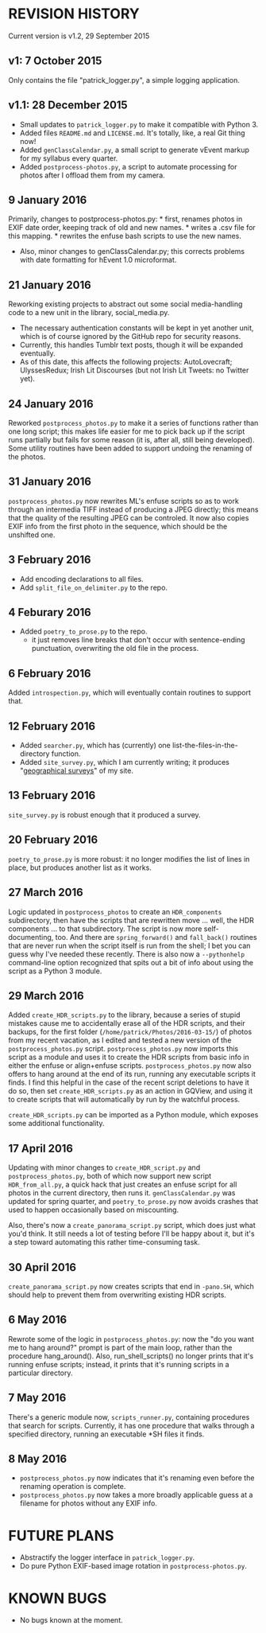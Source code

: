 REVISION HISTORY
================

Current version is v1.2, 29 September 2015


v1: 7 October 2015
------------------
Only contains the file "patrick_logger.py", a simple logging application.

v1.1: 28 December 2015
----------------------
* Small updates to `patrick_logger.py` to make it compatible with Python 3.
* Added files `README.md` and `LICENSE.md`. It's totally, like, a real Git thing now!
* Added `genClassCalendar.py`, a small script to generate vEvent markup for my syllabus every quarter.
* Added `postprocess-photos.py`, a script to automate processing for photos after I offload them from my camera.

9 January 2016
--------------
Primarily, changes to postprocess-photos.py:
      * first, renames photos in EXIF date order, keeping track of old and new names.
      * writes a .csv file for this mapping.
      * rewrites the enfuse bash scripts to use the new names.
* Also, minor changes to genClassCalendar.py; this corrects problems with date formatting for hEvent 1.0 microformat.

21 January 2016
---------------
Reworking existing projects to abstract out some social media-handling code to a new unit in the library, social_media.py.
  * The necessary authentication constants will be kept in yet another unit, which is of course ignored by the GitHub repo for security reasons.
  * Currently, this handles Tumblr text posts, though it will be expanded eventually.
  * As of this date, this affects the following projects: AutoLovecraft; UlyssesRedux; Irish Lit Discourses (but not Irish Lit Tweets: no Twitter yet).

24 January 2016
---------------
Reworked `postprocess_photos.py` to make it a series of functions rather than one long script; this makes life easier for me to pick back up if the script runs partially but fails for some reason (it is, after all, still being developed). Some utility routines have been added to support undoing the renaming of the photos.

31 January 2016
---------------
`postprocess_photos.py` now rewrites ML's enfuse scripts so as to work through an intermedia TIFF instead of producing a JPEG directly; this means that the quality of the resulting JPEG can be controled. It now also copies EXIF info from the first photo in the sequence, which should be the unshifted one.

3 February 2016
---------------
* Add encoding declarations to all files.
* Add `split_file_on_delimiter.py` to the repo.

4 Feburary 2016
---------------
* Added `poetry_to_prose.py` to the repo.
  * it just removes line breaks that don't occur with sentence-ending punctuation, overwriting the old file in the process.

6 February 2016
---------------
Added `introspection.py`, which will eventually contain routines to support that.

12 February 2016
----------------
* Added `searcher.py`, which has (currently) one list-the-files-in-the-directory function.
* Added `site_survey.py`, which I am currently writing; it produces "[geographical surveys](http://patrickbrianmooney.nfshost.com/~patrick/feeds/geographical-surveys/index.html)" of my site.

13 February 2016
----------------
`site_survey.py` is robust enough that it produced a survey.

20 February 2016
----------------
`poetry_to_prose.py` is more robust: it no longer modifies the list of lines in place, but produces another list as it works.

27 March 2016
-------------
Logic updated in `postprocess_photos` to create an `HDR_components` subdirectory, then have the scripts that are rewritten move ... well, the HDR components ... to that subdirectory. The script is now more self-documenting, too. And there are `spring_forward()` and `fall_back()` routines that are never run when the script itself is run from the shell; I bet you can guess why I've needed these recently. There is also now a `--pythonhelp` command-line option recognized that spits out a bit of info about using the script as a Python 3 module.

29 March 2016
-------------
Added `create_HDR_scripts.py` to the library, because a series of stupid mistakes cause me to accidentally erase all of the HDR scripts, and their backups, for the first folder (`/home/patrick/Photos/2016-03-15/`) of photos from my recent vacation, as I edited and tested a new version of the `postprocess_photos.py` script. `postprocess_photos.py` now imports this script as a module and uses it to create the HDR scripts from basic info in either the enfuse or align+enfuse scripts. `postprocess_photos.py` now also offers to hang around at the end of its run, running any executable scripts it finds. I find this helpful in the case of the recent script deletions to have it do so, then set `create_HDR_scripts.py` as an action in GQView, and using it to create scripts that will automatically by run by the watchful process.

`create_HDR_scripts.py` can be imported as a Python module, which exposes some additional functionality. 


17 April 2016
-------------
Updating with minor changes to `create_HDR_script.py` and `postprocess_photos.py`, both of which now support new script `HDR_from_all.py`, a quick hack that just creates an enfuse script for all photos in the current directory, then runs it. `genClassCalendar.py` was updated for spring quarter, and `poetry_to_prose.py` now avoids crashes that used to happen occasionally based on miscounting.

Also, there's now a `create_panorama_script.py` script, which does just what you'd think. It still needs a lot of testing before I'll be happy about it, but it's a step toward automating this rather time-consuming task.

30 April 2016
-------------
`create_panorama_script.py` now creates scripts that end in `-pano.SH`, which should help to prevent them from overwriting existing HDR scripts.

6 May 2016
----------
Rewrote some of the logic in `postprocess_photos.py`: now the "do you want me to hang around?" prompt is part of the main loop, rather than the procedure hang_around(). Also, run_shell_scripts() no longer prints that it's running enfuse scripts; instead, it prints that it's running scripts in a particular directory.

7 May 2016
----------
There's a generic module now, `scripts_runner.py`, containing procedures that search for scripts. Currently, it has one procedure that walks through a specified directory, running an executable *SH files it finds.

8 May 2016
----------
* `postprocess_photos.py` now indicates that it's renaming even before the renaming operation is complete.
* `postprocess_photos.py` now takes a more broadly applicable guess at a filename for photos without any EXIF info. 


FUTURE PLANS
============
* Abstractify the logger interface in `patrick_logger.py`.
* Do pure Python EXIF-based image rotation in `postprocess-photos.py`.

KNOWN BUGS
==========
* No bugs known at the moment.
